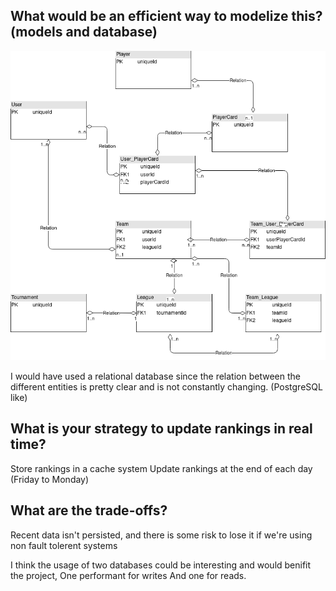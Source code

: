 ## What would be an efficient way to modelize this? (models and database)

![Alt text](./SorareDiagram.png?raw=true "relational schema")

I would have used a relational database since the relation between the different entities is pretty clear and is not constantly changing.
(PostgreSQL like)

## What is your strategy to update rankings in real time?

Store rankings in a cache system
Update rankings at the end of each day (Friday to Monday)

## What are the trade-offs?

Recent data isn't persisted, and there is some risk to lose it if we're using non fault tolerent systems

I think the usage of two databases could be interesting and would benifit the project,
One performant for writes
And one for reads.
